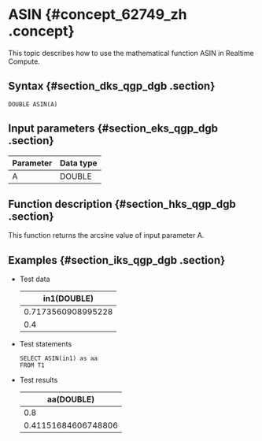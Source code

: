 # ASIN {#concept_62749_zh .concept}

This topic describes how to use the mathematical function ASIN in Realtime Compute.

## Syntax {#section_dks_qgp_dgb .section}

```
DOUBLE ASIN(A)

```

## Input parameters {#section_eks_qgp_dgb .section}

|Parameter|Data type|
|---------|---------|
|A|DOUBLE|

## Function description {#section_hks_qgp_dgb .section}

This function returns the arcsine value of input parameter A.

## Examples {#section_iks_qgp_dgb .section}

-   Test data

    |in1\(DOUBLE\)|
    |-------------|
    |0.7173560908995228|
    |0.4|

-   Test statements

    ```
    SELECT ASIN(in1) as aa
    FROM T1
    
    ```

-   Test results

    |aa\(DOUBLE\)|
    |------------|
    |0.8|
    |0.41151684606748806|


